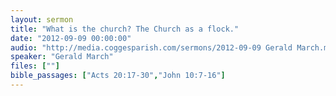 ```yaml
---
layout: sermon
title: "What is the church? The Church as a flock."
date: "2012-09-09 00:00:00"
audio: "http://media.coggesparish.com/sermons/2012-09-09 Gerald March.mp3"
speaker: "Gerald March"
files: [""]
bible_passages: ["Acts 20:17-30","John 10:7-16"]
---
```

